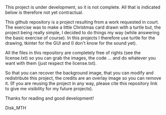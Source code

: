 This project is under development, so it is not complete. All that is indicated below is therefore not yet contractual.


This github repository is a project resulting from a work requested in court. The exercise was to make a little Christmas card drawn with a turtle but, the project being really simple, I decided to do things my way (while answering the basic exercise of course). In this projects I therefore use turtle for the drawing, tkinter for the GUI and (I don't know for the sound yet).


All the files in this repository are completely free of rights (see the license.txt) so you can grab the images, the code ... and do whatever you want with them (just respect the license.txt).


So that you can recover the background image, that you can modify and redistribute this project, the credits are an overlay image so you can remove it. (If you are reusing the project in any way, please cite this repository link to give me visibility for my future projects).


Thanks for reading and good development!

Disk_MTH